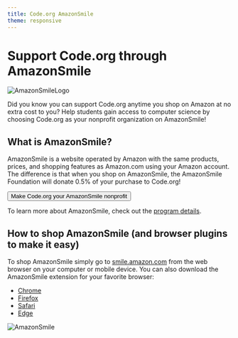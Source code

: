 ```yaml
---
title: Code.org AmazonSmile
theme: responsive
---
```


# Support Code.org through AmazonSmile

![AmazonSmileLogo](/images/fit-300/donate/amazonsmile_logo.png)

Did you know you can support Code.org anytime you shop on Amazon at no extra cost to you? Help students gain access to computer science by choosing Code.org as your nonprofit organization on AmazonSmile!

## What is AmazonSmile?
AmazonSmile is a website operated by Amazon with the same products, prices, and shopping features as Amazon.com using your Amazon account. The difference is that when you shop on AmazonSmile, the AmazonSmile Foundation will donate 0.5% of your purchase to Code.org!

[<button>Make Code.org your AmazonSmile nonprofit</button>](http://smile.amazon.com/ch/46-0858543)

To learn more about AmazonSmile, check out the [program details](http://smile.amazon.com/gp/chpf/pd/ref=smi_se_saas_lpd_spd).

## How to shop AmazonSmile (and browser plugins to make it easy)
To shop AmazonSmile simply go to [smile.amazon.com](http://smile.amazon.com) from the web browser on your computer or mobile device. You can also download the AmazonSmile extension for your favorite browser:

- [Chrome](https://chrome.google.com/webstore/detail/smile-always/jgpmhnmjbhgkhpbgelalfpplebgfjmbf?hl=en)
- [Firefox](https://addons.mozilla.org/en-US/firefox/addon/amazonsmileredirector/)
- [Safari](https://github.com/bosmacs/KeepOnSmiling/releases)
- [Edge](https://www.windowscentral.com/official-amazon-assistant-extension-now-available-microsoft-edge)

![AmazonSmile](/images/fit-600/donate/amazonsmile.png)

